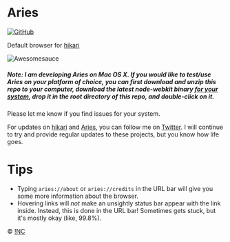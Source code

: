 # Aries

[![GitHub](http://img.shields.io/badge/GitHub-IdeasNeverCease/Aries-a0a060.svg?style=flat-square)](https://github.com/IdeasNeverCease/Aries)

Default browser for [hikari](https://github.com/IdeasNeverCease/hikari)

![Awesomesauce](https://cloud.githubusercontent.com/assets/1288356/4346885/d8127aba-411d-11e4-91d6-75f73d19058b.png)

##### Note: I am developing Aries on Mac OS X. If you would like to test/use Aries on your platform of choice, you can first download and unzip this repo to your computer, download the latest node-webkit binary [for your system](http://dl.nwjs.io), drop it in the root directory of this repo, and double-click on it.

Please let me know if you find issues for your system.

For updates on [hikari](https://github.com/IdeasNeverCease/hikari) and [Aries](https://github.com/IdeasNeverCease/Aries), you can follow me on [Twitter](https://twitter.com/TadashiHikari). I will continue to try and provide regular updates to these projects, but you know how life goes.

# Tips

* Typing `aries://about` or `aries://credits` in the URL bar will give you some more information about the browser.
* Hovering links will *not* make an unsightly status bar appear with the link inside. Instead, this is done in the URL bar! Sometimes gets stuck, but it's mostly okay (like, 99.8%).

&copy; [!NC](http://the-inc.co)
